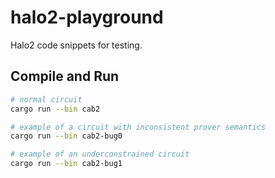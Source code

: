 # halo2-playground
Halo2 code snippets for testing.

## Compile and Run

```bash
# normal circuit
cargo run --bin cab2

# example of a circuit with inconsistent prover semantics
cargo run --bin cab2-bug0

# example of an underconstrained circuit
cargo run --bin cab2-bug1
```

